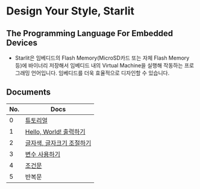 # Design Your Style, Starlit

## The Programming Language For Embedded Devices
- Starlit은 임베디드의 Flash Memory(MicroSD카드 또는 자체 Flash Memory 등)에 바이너리 저장해서 임베디드 내의 Virtual Machine을 실행해 작동하는 프로그래밍 언어입니다. 임베디드를 더욱 효율적으로 디자인할 수 있습니다.

## Documents

| No. | Docs |
|-----|------|
|0|[튜토리얼](https://github.com/PJungKim/Starlit3/blob/main/docs/000_Tutorial.md)|
|1|[Hello, World! 출력하기](https://github.com/PJungKim/Starlit3/blob/main/docs/001_Hello_World.md)|
|2|[글자색, 글자크기 조절하기](https://github.com/PJungKim/Starlit3/blob/main/docs%2F002_Color_Size.md)|
|3|[변수 사용하기](https://github.com/PJungKim/Starlit3/blob/main/docs/003_Button_Var.md)|
|4|[조건문](https://github.com/PJungKim/Starlit3/blob/main/docs%2F004_condition.md)|
|5|반복문|
